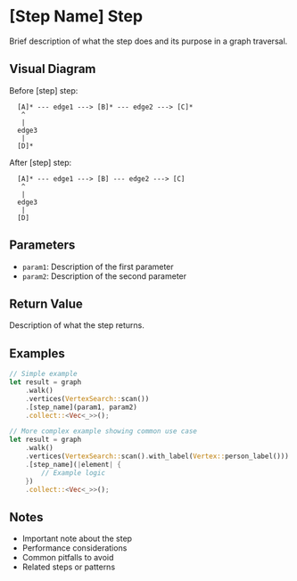 # [Step Name] Step

Brief description of what the step does and its purpose in a graph traversal.

## Visual Diagram

Before [step] step:
```text
  [A]* --- edge1 ---> [B]* --- edge2 ---> [C]*  
   ^                                         
   |                                         
  edge3                                       
   |                                         
  [D]*                                        
```

After [step] step:
```text
  [A]* --- edge1 ---> [B] --- edge2 ---> [C]  
   ^                                         
   |                                         
  edge3                                       
   |                                         
  [D]                                        
```

## Parameters

- `param1`: Description of the first parameter
- `param2`: Description of the second parameter

## Return Value

Description of what the step returns.

## Examples

```rust
// Simple example
let result = graph
    .walk()
    .vertices(VertexSearch::scan())
    .[step_name](param1, param2)
    .collect::<Vec<_>>();

// More complex example showing common use case
let result = graph
    .walk()
    .vertices(VertexSearch::scan().with_label(Vertex::person_label()))
    .[step_name](|element| {
        // Example logic
    })
    .collect::<Vec<_>>();
```

## Notes

- Important note about the step
- Performance considerations
- Common pitfalls to avoid
- Related steps or patterns